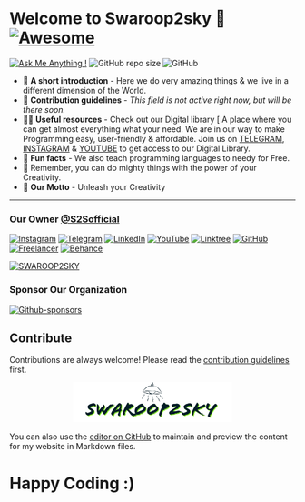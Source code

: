 <!--img src="" align="right" /-->

# Welcome to Swaroop2sky 👋 [![Awesome](https://camo.githubusercontent.com/d8154c78b3a347615e997033b1c4a56ccabe6e611c814f5b152d8caee8065254/68747470733a2f2f7974332e67677068742e636f6d2f7974632f41415576776e6972466f6c683045646473466c6c764b65775a637267784d445530556976424773456c4471483d733930302d632d6b2d63307830306666666666662d6e6f2d726a)](https://avatars.githubusercontent.com/u/75105593?s=200&v=4)
[![Ask Me Anything !](https://img.shields.io/badge/Ask%20me-anything-1abc9c.svg)](https://GitHub.com/S2Sofficial)
![GitHub repo size](https://img.shields.io/github/repo-size/S2sofficial/swaroop2sky?color=red)
![GitHub](https://img.shields.io/github/license/s2sofficial/Swaroop2sky?color=green)


- 🙋 **A short introduction** - Here we do very amazing things & we live in a different dimension of the World.
- 🌈 **Contribution guidelines** - *This field is not active right now, but will be there soon.*
- 👩‍💻 **Useful resources** - Check out our Digital library [ A place where you can get almost everything what your need. We are in our way to make Programming easy, user-friendly & affordable. Join us on [TELEGRAM](https://t.me/Swaroop2sky), [INSTAGRAM](https://www.instagram.com/swaroop2sky) & [YOUTUBE](https://youtube.com/c/Swaroop2sky) to get access to our Digital Library.
- 🍿 **Fun facts** - We also teach programming languages to needy for Free.
- 🧙 Remember, you can do mighty things with the power of your Creativity. 
- 🌟 **Our Motto** - Unleash your Creativity

---
### Our Owner [@S2Sofficial](https://github.com/S2Sofficial)

 [![Instagram](https://img.shields.io/badge/Instagram-%23E4405F.svg?style=for-the-badge&logo=Instagram&logoColor=white)](https://instagram.com/Swaroop2sky)
 [![Telegram](https://img.shields.io/badge/Telegram-2CA5E0?style=for-the-badge&logo=telegram&logoColor=white)](https://t.me/Swaroop2sky)
 [![LinkedIn](https://img.shields.io/badge/linkedin-%230077B5.svg?style=for-the-badge&logo=linkedin&logoColor=white)](https://www.linkedin.com/in/swaroop2sky)
 [![YouTube](https://img.shields.io/badge/YouTube-%23FF0000.svg?style=for-the-badge&logo=YouTube&logoColor=white)](https://youtube.com/c/Swaroop2sky)
 [![Linktree](https://img.shields.io/badge/linktree-1de9b6?style=for-the-badge&logo=linktree&logoColor=white)](https://linktr.ee/Swaroop2sky)
 [![GitHub](https://img.shields.io/badge/github-%23121011.svg?style=for-the-badge&logo=github&logoColor=white)](https://Swaroop2sky.github.io)
 [![Freelancer](https://img.shields.io/badge/Freelancer-29B2FE?style=for-the-badge&logo=Freelancer&logoColor=white)](https://www.freelancer.in/u/Swaroop2sky)
 [![Behance](https://img.shields.io/badge/Behance-1769ff?style=for-the-badge&logo=behance&logoColor=white)](https://www.behance.net/swaroopyadav)

[![SWAROOP2SKY](https://github-readme-stats.vercel.app/api?username=s2sofficial&title_color=33f719&icon_color=fff957&text_color=ffffff&bg_color=000000&show_icons=true&hide_border=true&count_private=true&include_all_commits=true)](https://gitHub.com/s2sofficial/github-readme-stats)

### Sponsor Our Organization

[![Github-sponsors](https://img.shields.io/badge/sponsor-30363D?style=for-the-badge&logo=GitHub-Sponsors&logoColor=#EA4AAA)](https://t.me/S2Sme)

## Contribute

Contributions are always welcome!
Please read the [contribution guidelines](https://github.com/Swaroop2sky/swaroop2sky.github.io/wiki) first.

<p align="center">

  <a href="https://swaroop2sky.github.io" target="_blank">
    <img alt="S2S-image" height="70" alt="S2S-image" src="https://raw.githubusercontent.com/Swaroop2sky/.github/main/profile/Files/CC_Express_20220412_1834360.6407038967298186.png"/>
  </a>
</p>


You can also use the [editor on GitHub](https://github.com/Swaroop2sky/swaroop2sky.github.io/edit/main/README.md) to maintain and preview the content for my website in Markdown files.

# Happy Coding :)

